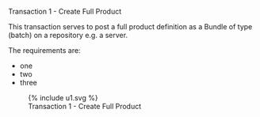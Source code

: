 Transaction 1 - Create Full Product


This transaction serves to post a full product definition as a Bundle of type (batch) on a repository e.g. a server.

The requirements are:
* one
* two
* three

<figure>
  {% include u1.svg %}
  <figcaption>Transaction 1 - Create Full Product</figcaption>
</figure>